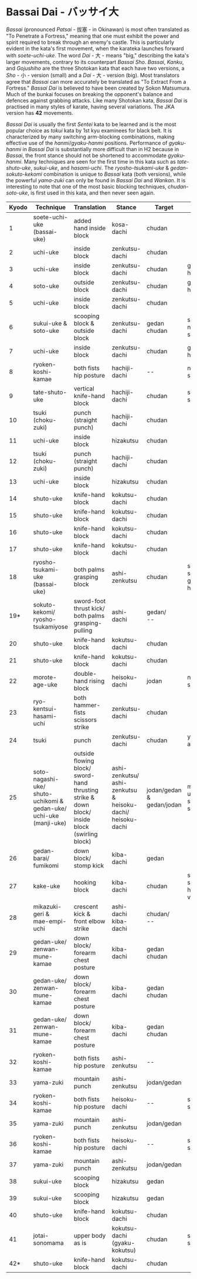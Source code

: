 # Bassai Dai - バッサイ大

_Bassai_ (pronounced _Patsai_ - 拔塞 - in Okinawan) is most often translated as "To Penetrate a Fortress," meaning that one must exhibit the power and spirit required to break through an enemy's castle. This is particularly evident in the kata's first movement, when the karateka launches forward with _soete-uchi-uke_. The word _Dai_ - 大 - means "big," describing the kata's larger movements, contrary to its counterpart _Bassai Sho_. _Bassai_, _Kanku_, and _Gojushiho_ are the three Shotokan kata that each have two versions, a _Sho_ - 小 - version (small) and a _Dai_ - 大 - version (big). Most translators agree that _Bassai_ can more accurately be translated as "To Extract From a Fortress." _Bassai Dai_ is believed to have been created by Sokon Matsumura. Much of the bunkai focuses on breaking the opponent's balance and defences against grabbing attacks. Like many Shotokan kata, _Bassai Dai_ is practised in many styles of karate, having several variations. The JKA version has **42** movements.

_Bassai Dai_ is usually the first _Sentei_ kata to be learned and is the most popular choice as _tokui_ kata by 1st kyu examinees for black belt. It is characterized by many switching arm-blocking combinations, making effective use of the _hanmi_/_gyaku-hanmi_ positions. Performance of _gyaku-hanmi_ in _Bassai Dai_ is substantially more difficult than in H2 because in _Bassai_, the front stance should not be shortened to accommodate _gyaku-hanmi_. Many  techniques are seen for the first time in this kata such as _tate-shuto-uke_, _sukui-uke_, and _hasami-uchi_. The _ryosho-tsukami-uke_ & _gedan-sokuto-kekomi_ combination is unique to _Bassai_ kata (both versions), while the powerful _yama-zuki_ can only be found in _Bassai Dai_ and _Wankan_. It is interesting to note that one of the most basic blocking techniques, _chudan-soto-uke_, is first used in this kata, and then never seen again.


| Kyodo | Technique | Translation | Stance | Target | Notes |
| ----- | --------- | ----------- | ------ | ------ | ----- |
| 1     | soete-uchi-uke<br>(bassai-uke) | added hand inside block | kosa-dachi | chudan | |
| 2     | uchi-uke | inside block | zenkutsu-dachi | chudan | |
| 3     | uchi-uke | inside block | zenkutsu-dachi | chudan | gyaku-hanmi |
| 4     | soto-uke | outside block | zenkutsu-dachi | chudan | gyaku-hanmi |
| 5     | uchi-uke | inside block | zenkutsu-dachi | chudan | |
| 6     | sukui-uke &<br>soto-uke | scooping block &<br>outside block | zenkutsu-dachi | gedan<br>chudan | sukui natural speed |
| 7     | uchi-uke | inside block | zenkutsu-dachi | chudan | gyaku-hanmi |
| 8     | ryoken-koshi-kamae | both fists hip posture | hachiji-dachi | -- | natural speed |
| 9     | tate-shuto-uke | vertical knife-hand block | hachiji-dachi | chudan | slow speed |
| 10    | tsuki (choku-zuki) | punch (straight punch) | hachiji-dachi | chudan | |
| 11    | uchi-uke | inside block | hizakutsu | chudan | |
| 12    | tsuki (choku-zuki) | punch (straight punch) | hachiji-dachi | chudan | |
| 13    | uchi-uke | inside block | hizakutsu | chudan | |
| 14    | shuto-uke | knife-hand block | kokutsu-dachi | chudan | |
| 15    | shuto-uke | knife-hand block | kokutsu-dachi | chudan | |
| 16    | shuto-uke | knife-hand block | kokutsu-dachi | chudan | |
| 17    | shuto-uke | knife-hand block | kokutsu-dachi | chudan | |
| 18    | ryosho-tsukami-uke<br>(bassai-uke) | both palms grasping block | ashi-zenkutsu | chudan | slow speed<br>gyaku-hanmi |
| 19*   | sokuto-kekomi/<br>ryosho-tsukamiyose | sword-foot thrust kick/<br>both palms grasping-pulling | ashi-dachi | gedan/<br>-- | |
| 20    | shuto-uke | knife-hand block | kokutsu-dachi | chudan | |
| 21    | shuto-uke | knife-hand block | kokutsu-dachi | chudan | |
| 22    | morote-age-uke | double-hand rising block | heisoku-dachi | jodan | natural speed |
| 23    | ryo-kentsui-hasami-uchi | both hammer-fists scissors strike | zenkutsu-dachi | chudan | |
| 24    | tsuki | punch | zenkutsu-dachi | chudan | yori-ashi |
| 25    | soto-nagashi-uke/<br>shuto-uchikomi &<br>gedan-uke/<br>uchi-uke (manji-uke) | outside flowing block/<br>sword-hand thrusting strike &<br>down block/<br>inside block (swirling block) | ashi-zenkutsu/<br>ashi-zenkutsu &<br> heisoku-dachi/<br>heisoku-dachi | jodan/gedan & <br>gedan/jodan | manji-uke slow speed |
| 26    | gedan-barai/<br>fumikomi | down block/<br>stomp kick | kiba-dachi | gedan | |
| 27    | kake-uke | hooking block | kiba-dachi | chudan | slow speed<br>haishu variation |
| 28    | mikazuki-geri &<br>mae-empi-uchi | crescent kick &<br>front elbow strike | ashi-dachi<br>kiba-dachi | chudan/<br>-- | |
| 29    | gedan-uke/<br>zenwan-mune-kamae | down block/<br>forearm chest posture | kiba-dachi | gedan<br>chudan | |
| 30    | gedan-uke/<br>zenwan-mune-kamae | down block/<br>forearm chest posture | kiba-dachi | gedan<br>chudan | |
| 31    | gedan-uke/<br>zenwan-mune-kamae | down block/<br>forearm chest posture | kiba-dachi | gedan<br>chudan | |
| 32    | ryoken-koshi-kamae | both fists hip posture | ashi-zenkutsu | -- | |
| 33    | yama-zuki | mountain punch | ashi-zenkutsu | jodan/gedan | |
| 34    | ryoken-koshi-kamae | both fists hip posture | heisoku-dachi | -- | slow speed |
| 35    | yama-zuki | mountain punch | ashi-zenkutsu | jodan/gedan | |
| 36    | ryoken-koshi-kamae | both fists hip posture | heisoku-dachi | -- | slow speed |
| 37    | yama-zuki | mountain punch | ashi-zenkutsu | jodan/gedan | |
| 38    | sukui-uke | scooping block | hizakutsu | gedan | |
| 39    | sukui-uke | scooping block | hizakutsu | gedan | |
| 40    | shuto-uke | knife-hand block | kokutsu-dachi | chudan | |
| 41    | jotai-sonomama | upper body as is | kokutsu-dachi<br>(gyaku-kokutsu) | chudan | slow speed |
| 42*   | shuto-uke | knife-hand block | kokutsu-dachi | chudan | |
